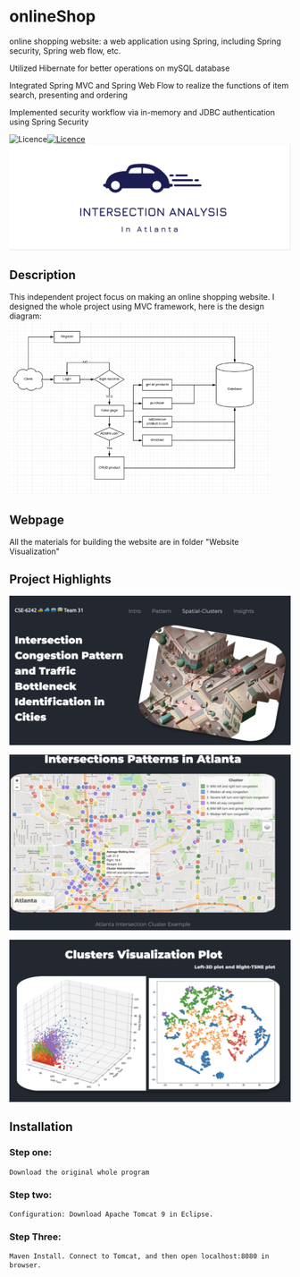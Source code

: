 # onlineShop
online shopping website: a web application using Spring, including Spring security, Spring web flow, etc.

Utilized Hibernate for better operations on mySQL database

Integrated Spring MVC and Spring Web Flow to realize the functions of item search, presenting and ordering 

Implemented security workflow via in-memory and JDBC authentication using Spring Security 

![Licence](https://img.shields.io/badge/Language-Java+Javascript-brightgreen)[![Licence](https://img.shields.io/badge/license-GPL--3.0-blue.svg)](https://github.com/XinzeWang/Intersection-Analysis/raw/master/LICENSE) 
![title_logo](https://github.com/XinzeWang/Intersection-Analysis/raw/master/readme-resource/logo.png)

## Description
This independent project focus on making an online shopping website. I designed the whole project using MVC framework, here is the design diagram:
![image1](https://github.com/glorianachen/onlineShop/blob/master/rmFiles/Picture1.png)

## Webpage

All the materials for building the website are in folder "Website Visualization"

## Project Highlights
 ![image1](https://github.com/XinzeWang/Intersection-Analysis/raw/master/readme-resource/screen1.png)
 
 ![image2](https://github.com/XinzeWang/Intersection-Analysis/raw/master/readme-resource/screen2.png)
 
 ![image3](https://github.com/XinzeWang/Intersection-Analysis/raw/master/readme-resource/screen3.png)

## Installation
### Step one:
    Download the original whole program
    

### Step two:
    Configuration: Download Apache Tomcat 9 in Eclipse.

### Step Three:
    Maven Install. Connect to Tomcat, and then open localhost:8080 in browser.
